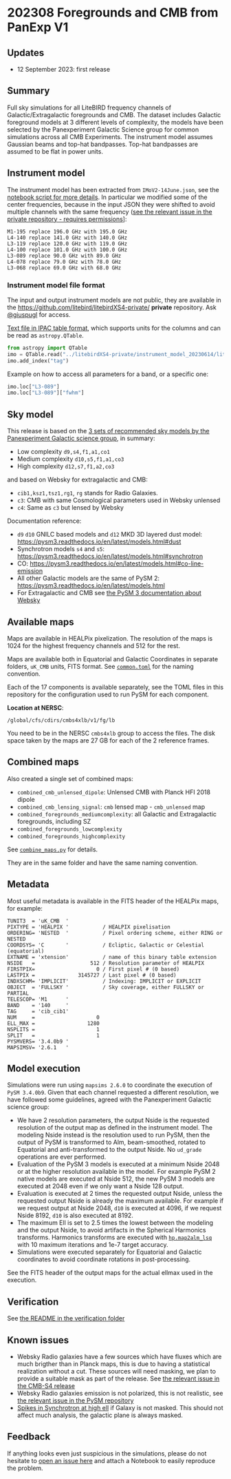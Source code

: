 202308 Foregrounds and CMB from PanExp V1
=========================================

## Updates

* 12 September 2023: first release

## Summary

Full sky simulations for all LiteBIRD frequency channels of Galactic/Extragalactic foregrounds and CMB. The dataset includes Galactic foreground models at 3 different levels of complexity, the models have been selected by the Panexperiment Galactic Science group for common simulations across all CMB Experiments.
The instrument model assumes Gaussian beams and top-hat bandpasses. Top-hat bandpasses are assumed to be flat in power units.

## Instrument model

The instrument model has been extracted from `IMoV2-14June.json`, see the [notebook script for more details](utils/create_instrument_parameters.ipynb).
In particular we modified some of the center frequencies, because in the input JSON they were shifted to avoid multiple channels with the same frequency ([see the relevant issue in the private repository - requires permissions](https://github.com/litebird/litebirdXS4-private/pull/2)]:

```
M1-195 replace 196.0 GHz with 195.0 GHz
L4-140 replace 141.0 GHz with 140.0 GHz
L3-119 replace 120.0 GHz with 119.0 GHz
L4-100 replace 101.0 GHz with 100.0 GHz
L3-089 replace 90.0 GHz with 89.0 GHz
L4-078 replace 79.0 GHz with 78.0 GHz
L3-068 replace 69.0 GHz with 68.0 GHz
```

### Instrument model file format

The input and output instrument models are not public, they are available in the <https://github.com/litebird/litebirdXS4-private/> **private** repository. Ask [@giuspugl](https://github.com/giuspugl) for access.

[Text file in IPAC table format](../litebirdXS4-private/instrument_model_20230614/litebird_instrument_model.tbl), which supports units for the columns and can be read as `astropy.QTable`.

```python
from astropy import QTable
imo = QTable.read("../litebirdXS4-private/instrument_model_20230614/litebird_instrument_model.tbl", format="ascii.ipac" )
imo.add_index("tag")
```

Example on how to access all parameters for a band, or a specific one:

```python
imo.loc["L3-089"]
imo.loc["L3-089"]["fwhm"]
```

## Sky model

This release is based on the [3 sets of recommended sky models by the Panexperiment Galactic science group](https://galsci.github.io/blog/2022/common-fiducial-sky/), in summary:

* Low complexity `d9,s4,f1,a1,co1`
* Medium complexity `d10,s5,f1,a1,co3`
* High complexity `d12,s7,f1,a2,co3`

and based on Websky for extragalactic and CMB:

* `cib1,ksz1,tsz1,rg1`, `rg` stands for Radio Galaxies.
* `c3`: CMB with same Cosmological parameters used in Websky unlensed
* `c4`: Same as `c3` but lensed by Websky

Documentation reference:

* `d9` `d10` GNILC based models and `d12` MKD 3D layered dust model: https://pysm3.readthedocs.io/en/latest/models.html#dust
* Synchrotron models `s4` and `s5`: https://pysm3.readthedocs.io/en/latest/models.html#synchrotron
* CO: https://pysm3.readthedocs.io/en/latest/models.html#co-line-emission
* All other Galactic models are the same of PySM 2: https://pysm3.readthedocs.io/en/latest/models.html
* For Extragalactic and CMB see [the PySM 3 documentation about Websky](https://pysm3.readthedocs.io/en/latest/websky.html#websky)

## Available maps

Maps are available in HEALPix pixelization. The resolution of the maps is 1024 for the highest frequency channels and 512 for the rest.

Maps are available both in Equatorial and Galactic Coordinates in separate folders, `uK_CMB` units, FITS format.
See [`common.toml`](common.toml) for the naming convention.

Each of the 17 components is available separately, see the TOML files in this repository for the configuration used to run PySM for each component.

**Location at NERSC**:

    /global/cfs/cdirs/cmbs4xlb/v1/fg/lb

You need to be in the NERSC `cmbs4xlb` group to access the files.
The disk space taken by the maps are 27 GB for each of the 2 reference frames.

## Combined maps

Also created a single set of combined maps:

* `combined_cmb_unlensed_dipole`: Unlensed CMB with Planck HFI 2018 dipole
* `combined_cmb_lensing_signal`: `cmb` lensed map - `cmb_unlensed` map
* `combined_foregrounds_mediumcomplexity`: all Galactic and Extragalactic foregrounds, including SZ
* `combined_foregrounds_lowcomplexity`
* `combined_foregrounds_highcomplexity`

See [`combine_maps.py`](./combine_maps.py) for details.

They are in the same folder and have the same naming convention.

## Metadata

Most useful metadata is available in the FITS header of the HEALPix maps, for example:

```
TUNIT3  = 'uK_CMB  '                                                            
PIXTYPE = 'HEALPIX '           / HEALPIX pixelisation                           
ORDERING= 'NESTED  '           / Pixel ordering scheme, either RING or NESTED   
COORDSYS= 'C       '           / Ecliptic, Galactic or Celestial (equatorial)   
EXTNAME = 'xtension'           / name of this binary table extension            
NSIDE   =                  512 / Resolution parameter of HEALPIX                
FIRSTPIX=                    0 / First pixel # (0 based)                        
LASTPIX =              3145727 / Last pixel # (0 based)                         
INDXSCHM= 'IMPLICIT'           / Indexing: IMPLICIT or EXPLICIT                 
OBJECT  = 'FULLSKY '           / Sky coverage, either FULLSKY or PARTIAL        
TELESCOP= 'M1      '                                                            
BAND    = '140     '                                                            
TAG     = 'cib_cib1'                                                            
NUM     =                    0                                                  
ELL_MAX =                 1280                                                  
NSPLITS =                    1                                                  
SPLIT   =                    1                                                  
PYSMVERS= '3.4.0b9 '                                                            
MAPSIMSV= '2.6.1   '                                                            
```

## Model execution

Simulations were run using `mapsims 2.6.0` to coordinate the execution of `PySM 3.4.0b9`.
Given that each channel requested a different resolution, we have followed some guidelines, agreed with the Panexperiment Galactic science group:

* We have 2 resolution parameters, the output Nside is the requested resolution of the output map as defined in the instrument model. The modeling Nside instead is the resolution used to run PySM, then the output of PySM is transformed to Alm, beam-smoothed, rotated to Equatorial and anti-transformed to the output Nside. No `ud_grade` operations are ever performed.
* Evaluation of the PySM 3 models is executed at a minimum Nside 2048 or at the higher resolution available in the model. For example PySM 2 native models are executed at Nside 512, the new PySM 3 models are executed at 2048 even if we only want a Nside 128 output.
* Evaluation is executed at 2 times the requested output Nside, unless the requested output Nside is already the maximum available. For example if we request output at Nside 2048, `d10` is executed at 4096, if we request Nside 8192, `d10` is also executed at 8192.
* The maximum Ell is set to 2.5 times the lowest between the modeling and the output Nside, to avoid artifacts in the Spherical Harmonics transforms. Harmonics transforms are executed with [`hp.map2alm_lsq`](https://healpy.readthedocs.io/en/latest/generated/healpy.sphtfunc.map2alm_lsq.html) with 10 maximum iterations and 1e-7 target accuracy.
* Simulations were executed separately for Equatorial and Galactic coordinates to avoid coordinate rotations in post-processing.

See the FITS header of the output maps for the actual ellmax used in the execution.

## Verification

See [the README in the verification folder](verification/README.md)

## Known issues

* Websky Radio galaxies have a few sources which have fluxes which are much brigther than in Planck maps, this is due to having a statistical realization without a cut. These sources will need masking, we plan to provide a suitable mask as part of the release. See [the relevant issue in the CMB-S4 release](https://github.com/CMB-S4/s4mapbasedsims/issues/23)
* Websky Radio galaxies emission is not polarized, this is not realistic, see [the relevant issue in the PySM repository](https://github.com/galsci/pysm/issues/162)
* [Spikes in Synchrotron at high ell](https://github.com/CMB-S4/s4mapbasedsims/issues/29) if Galaxy is not masked. This should not affect much analysis, the galactic plane is always masked.

## Feedback

If anything looks even just suspicious in the simulations, please do not hesitate to [open an issue here](https://github.com/litebird/litebirdXS4/issues/new) and attach a Notebook to easily reproduce the problem.
